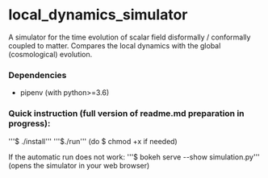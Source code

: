 # local_dynamics_simulator
A simulator for the time evolution of scalar field disformally / conformally coupled to matter. Compares the local dynamics with the global (cosmological) evolution.

### Dependencies
- pipenv (with python>=3.6)

### Quick instruction (full version of readme.md preparation in progress):
'''$ ./install'''
'''$./run'''
(do $ chmod +x if needed)

If the automatic run does not work:
'''$ bokeh serve --show simulation.py'''
(opens the simulator in your web browser)
